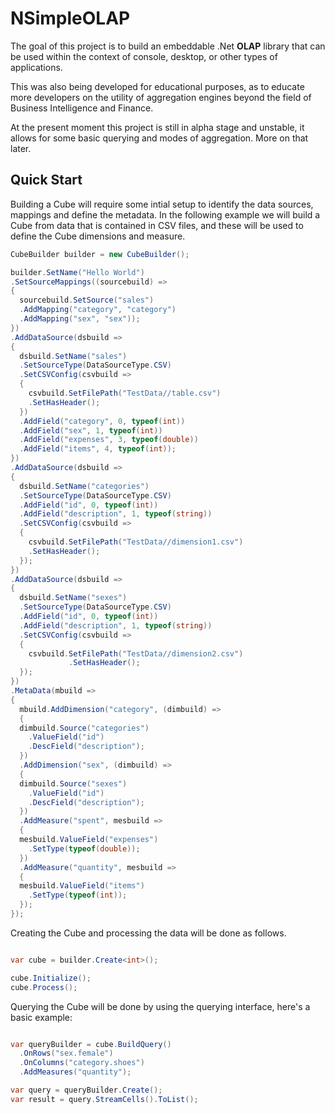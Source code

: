 # NSimpleOLAP 

The goal of this project is to build an embeddable .Net **OLAP** library that can be used within the context of console, desktop, or other types of applications.

This was also being developed for educational purposes, as to educate more developers on the utility of aggregation engines beyond the field of Business Intelligence and Finance.

At the present moment this project is still in alpha stage and unstable, it allows for some basic querying and modes of aggregation.
More on that later.

## Quick Start

Building a Cube will require some intial setup to identify the data sources, mappings and define the metadata.
In the following example we will build a Cube from data that is contained in CSV files, and these will be used to define the Cube dimensions and measure.


```csharp
CubeBuilder builder = new CubeBuilder();

builder.SetName("Hello World")
.SetSourceMappings((sourcebuild) =>
{
  sourcebuild.SetSource("sales")
  .AddMapping("category", "category")
  .AddMapping("sex", "sex"));
})
.AddDataSource(dsbuild =>
{
  dsbuild.SetName("sales")
  .SetSourceType(DataSourceType.CSV)
  .SetCSVConfig(csvbuild =>
  {
    csvbuild.SetFilePath("TestData//table.csv")
    .SetHasHeader();
  })
  .AddField("category", 0, typeof(int))
  .AddField("sex", 1, typeof(int))
  .AddField("expenses", 3, typeof(double))
  .AddField("items", 4, typeof(int));
})
.AddDataSource(dsbuild =>
{
  dsbuild.SetName("categories")
  .SetSourceType(DataSourceType.CSV)
  .AddField("id", 0, typeof(int))
  .AddField("description", 1, typeof(string))
  .SetCSVConfig(csvbuild =>
  {
    csvbuild.SetFilePath("TestData//dimension1.csv")
    .SetHasHeader();
  });
})
.AddDataSource(dsbuild =>
{
  dsbuild.SetName("sexes")
  .SetSourceType(DataSourceType.CSV)
  .AddField("id", 0, typeof(int))
  .AddField("description", 1, typeof(string))
  .SetCSVConfig(csvbuild =>
  {
    csvbuild.SetFilePath("TestData//dimension2.csv")
             .SetHasHeader();
  });
})
.MetaData(mbuild =>
{
  mbuild.AddDimension("category", (dimbuild) =>
  {
  dimbuild.Source("categories")
    .ValueField("id")
    .DescField("description");
  })
  .AddDimension("sex", (dimbuild) =>
  {
  dimbuild.Source("sexes")
    .ValueField("id")
    .DescField("description");
  })
  .AddMeasure("spent", mesbuild =>
  {
  mesbuild.ValueField("expenses")
    .SetType(typeof(double));
  })
  .AddMeasure("quantity", mesbuild =>
  {
  mesbuild.ValueField("items")
    .SetType(typeof(int));
  });
});
``` 


Creating the Cube and processing the data will be done as follows.


```csharp

var cube = builder.Create<int>();

cube.Initialize();
cube.Process();

``` 


Querying the Cube will be done by using the querying interface, here's a basic example:


```csharp

var queryBuilder = cube.BuildQuery()
  .OnRows("sex.female")
  .OnColumns("category.shoes")
  .AddMeasures("quantity");

var query = queryBuilder.Create();
var result = query.StreamCells().ToList();

``` 
